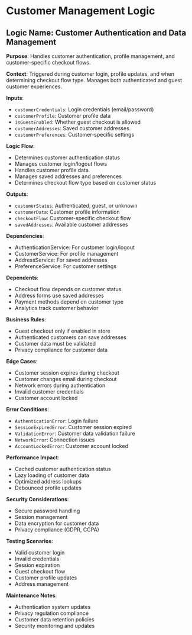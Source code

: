 # Customer Management Logic

## Logic Name: Customer Authentication and Data Management

**Purpose**: Handles customer authentication, profile management, and customer-specific checkout flows.

**Context**: Triggered during customer login, profile updates, and when determining checkout flow type. Manages both authenticated and guest customer experiences.

**Inputs**:
- `customerCredentials`: Login credentials (email/password)
- `customerProfile`: Customer profile data
- `isGuestEnabled`: Whether guest checkout is allowed
- `customerAddresses`: Saved customer addresses
- `customerPreferences`: Customer-specific settings

**Logic Flow**:
- Determines customer authentication status
- Manages customer login/logout flows
- Handles customer profile data
- Manages saved addresses and preferences
- Determines checkout flow type based on customer status

**Outputs**:
- `customerStatus`: Authenticated, guest, or unknown
- `customerData`: Customer profile information
- `checkoutFlow`: Customer-specific checkout flow
- `savedAddresses`: Available customer addresses

**Dependencies**:
- AuthenticationService: For customer login/logout
- CustomerService: For profile management
- AddressService: For saved addresses
- PreferenceService: For customer settings

**Dependents**:
- Checkout flow depends on customer status
- Address forms use saved addresses
- Payment methods depend on customer type
- Analytics track customer behavior

**Business Rules**:
- Guest checkout only if enabled in store
- Authenticated customers can save addresses
- Customer data must be validated
- Privacy compliance for customer data

**Edge Cases**:
- Customer session expires during checkout
- Customer changes email during checkout
- Network errors during authentication
- Invalid customer credentials
- Customer account locked

**Error Conditions**:
- `AuthenticationError`: Login failure
- `SessionExpiredError`: Customer session expired
- `ValidationError`: Customer data validation failure
- `NetworkError`: Connection issues
- `AccountLockedError`: Customer account locked

**Performance Impact**:
- Cached customer authentication status
- Lazy loading of customer data
- Optimized address lookups
- Debounced profile updates

**Security Considerations**:
- Secure password handling
- Session management
- Data encryption for customer data
- Privacy compliance (GDPR, CCPA)

**Testing Scenarios**:
- Valid customer login
- Invalid credentials
- Session expiration
- Guest checkout flow
- Customer profile updates
- Address management

**Maintenance Notes**:
- Authentication system updates
- Privacy regulation compliance
- Customer data retention policies
- Security monitoring and updates
